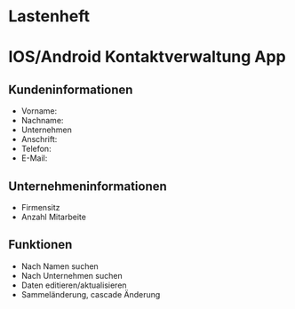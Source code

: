# Lastenheft
# IOS/Android Kontaktverwaltung App

## Kundeninformationen

* Vorname: 
* Nachname:
* Unternehmen
* Anschrift:
* Telefon:
* E-Mail:

## Unternehmeninformationen

* Firmensitz
* Anzahl Mitarbeite


## Funktionen 

* Nach Namen suchen
* Nach Unternehmen suchen
* Daten editieren/aktualisieren
* Sammeländerung, cascade Änderung

